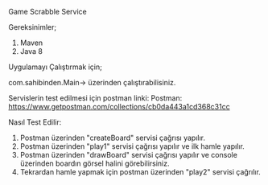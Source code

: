 Game Scrabble Service

Gereksinimler;
1. Maven
2. Java 8

Uygulamayı Çalıştırmak için;

com.sahibinden.Main-> üzerinden çalıştırabilisiniz.

Servislerin test edilmesi için postman linki: 
Postman: https://www.getpostman.com/collections/cb0da443a1cd368c31cc

Nasıl Test Edilir:
1. Postman üzerinden "createBoard" servisi çağrısı yapılır.
2. Postman üzerinden "play1" servisi çağrısı yapılır ve ilk hamle yapılır.
3. Postman üzerinden "drawBoard" servisi çağrısı yapılır ve console üzerinden boardın görsel halini görebilirsiniz.
4. Tekrardan hamle yapmak için  postman üzerinden "play2" servisi çağrılır.  
